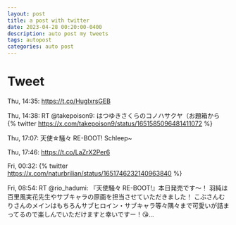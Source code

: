 ```yaml
---
layout: post
title: a post with twitter
date: 2023-04-28 00:20:00-0400
description: auto post my tweets
tags: autopost
categories: auto post
---
```


# Tweet

Thu, 14:35:
https://t.co/HugIxrsGEB

Thu, 14:38: 
RT @takepoison9: はつゆきさくらのコノハサクヤ（お題箱から
{% twitter https://x.com/takepoison9/status/1651585096481411072 %}

Thu, 17:07:
天使☆騒々 RE-BOOT! Schleep~

Thu, 17:46:
https://t.co/LaZrX2Per6

Fri, 00:32:
{% twitter https://x.com/naturbrilian/status/1651746232140963840 %}

Fri, 08:54:
RT @rio_hadumi: 『天使騒々 RE-BOOT!』本日発売です～！ 羽純は百里風実花先生やサブキャラの原画を担当させていただきました！ こぶさんむりさんのメインはもちろんサブヒロイン・サブキャラ等々隅々まで可愛いが詰まってるので楽しんでいただけますと幸いですー！😘…

